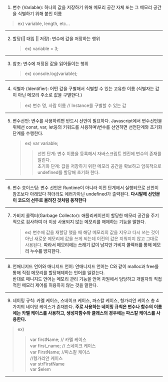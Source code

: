 1. 변수 (Variable): 하나의 값을 저장하기 위해 메모리 공간 자체 또는 그 메모리 공간을 식별하기 위해 붙인 이름

> ex) variable, length, etc...

---

2. 할당(|| 대입 || 저장): 변수에 값을 저장하는 행위
   > ex) variable = 3;

---

3. 참조: 변수에 저장된 값을 읽어들이는 행위
   > ex) console.log(variable);

---

4. 식별자 (Identifier): 어떤 값을 구별해서 식별할 수 있는 고유한 이름 (식별자는 값이 아닌 메모리 주소로 값을 구별한다.)
   > ex) 변수 명, 사람 이름 // Instance를 구별할 수 있는 값

---

5. 변수선언: 변수를 사용하려면 반드시 선언이 필요하다. Javascript에서 변수선언을 위해선 const, var, let등의 키워드를 사용하며\변수를 선언하면 선언단계와 초기화 단계를 수행한다.
   > ex) var variable;
   >
   > > 선언 단계: 변수 이름을 등록해서 자바스크립트 엔진에 변수의 존재를 알린다.<br/>
   > > 초기화 단계: 값을 저장하기 위한 메모리 공간을 확보하고 암묵적으로 undefined를 할당해 초기화 한다.

---

6. 변수 호이스팅: 변수 선언은 Runtime이 아니라 이전 단계에서 실행되므로 선언이 참조보다 아래있다 하더라도 에러가아닌 undefined가 출력된다. **다시말해 선언문이 코드의 선두로 올려진 것처럼 동작한다**

---

7. 가비지 콜렉터(Garbage Collector): 애플리케이션이 할당한 메모리 공간을 주기적으로 검사하여 더 이상 사용되지 않는 메모리를 해제하는 기능을 말한다.
   > ex) 변수에 값을 재할당 했을 때 해당 메모리의 값을 지우고 다시 쓰는 것이 아닌 새로운 메모리에 값을 쓰게 되는데 이전의 값은 지워지지 않고 그대로 사용된다. **따라서 메모리에는 쓰래기 값이 남지만 가비지 콜렉터를 통해 메모리 누수를 방지한다.**

---

8. 언매니지드 언어와 매니지드 언어: 언매니지드 언어는 C와 같이 malloc과 free를 통해 직접 메모리를 할당해제하는 언어를 일컫는다. <br/>반대로 매니지드 언어는 메모리 관리 기능을 언어 차원에서 담당하고 개발자의 직접적인 메모리 제어를 허용하지 않는 것을 말한다.

---

9. 네이밍 규칙: 카멜 케이스, 스네이크 케이스, 파스칼 케이스, 헝가리언 케이스 총 4가지의 네이밍 케이스가 존재한다. **주로 사용하는 네이밍 규칙은 변수나 함수의 이름에는 카멜 케이스를 사용하고, 생성자함수와 클래스의 경우에는 파스칼 케이스를 사용한다.**

> ex)
>
> > var firstName; // 카멜 케이스 <br/>
> > var first_name; // 스네이크 케이스 <br/>
> > var FirstName; //파스칼 케이스 <br/>
> > //헝가리안 케이스 <br/>
> > var strFirstName <br/>
> > var $elem <br/>

---
